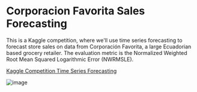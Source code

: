 # Corporacion Favorita Sales Forecasting
This is a Kaggle competition, where we'll use time series forecasting to forecast store sales on data from Corporación Favorita, a large Ecuadorian based grocery retailer. The evaluation metric is the Normalized Weighted Root Mean Squared Logarithmic Error (NWRMSLE).

[Kaggle Competition Time Series Forecasting](https://www.kaggle.com/c/favorita-grocery-sales-forecasting/overview)


![image](https://1.bp.blogspot.com/-PmDQR72xfXE/YGyFsQ7gTCI/AAAAAAAACnQ/rGzQZfRHhnwEC1KpEVHntb5BRte-VwlPQCLcBGAsYHQ/s800/corporacion%2Bfavorita.jpg)



